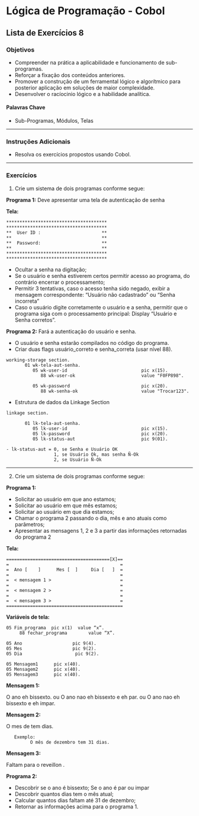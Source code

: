 # Lógica de Programação - Cobol
## Lista de Exercícios 8 
### Objetivos
- Compreender na prática a aplicabilidade e funcionamento de sub-programas. 
- Reforçar a fixação dos conteúdos anteriores. 
- Promover a construção de um ferramental lógico e algorítmico para posterior aplicação em soluções de maior complexidade.
- Desenvolver o racíocinio lógico e a habilidade analítica.
#### Palavras Chave  
- Sub-Programas, Módulos, Telas
---
### Instruções Adicionais 
- Resolva os exercícios propostos usando Cobol.

---
### Exercícios 
1.	Crie um sistema de dois programas conforme segue: 

**Programa 1:** Deve apresentar uma tela de autenticação de senha

**Tela:** 

~~~
**************************************
**************************************
**  User ID :                       **                                                     **                                  **
**  Password:                       **                                                   **                                  **
**************************************
**************************************
~~~

-	Ocultar a senha na digitação; 
-	Se o usuário e senha estiverem certos permitir acesso ao programa, do contrário encerrar o processamento; 
-	Permitir 3 tentativas, caso o acesso tenha sido negado, exibir a mensagem correspondente:  “Usuário não cadastrado” ou  “Senha incorreta”
-	Caso o usuário digite corretamente o usuário e a senha, permitir que o programa siga com o  processamento principal: Display “Usuário e Senha corretos”. 


**Programa 2:** Fará a autenticação do usuário e senha. 
	
-	O usuário e senha estarão compilados no código do programa. 
-	Criar duas flags usuário_correto e senha_correta (usar nível 88).   

~~~
working-storage section.
       01 wk-tela-aut-senha.
          05 wk-user-id                            pic x(15).
             88 wk-user-ok                         value "F0FP898".
             
          05 wk-password                           pic x(20).
             88 wk-senha-ok                        value "Trocar123".
~~~

- Estrutura de dados da Linkage Section
~~~
linkage section.

       01 lk-tela-aut-senha.
          05 lk-user-id                            pic x(15).
          05 lk-password                           pic x(20).
          05 lk-status-aut                         pic 9(01).
~~~

~~~
- lk-status-aut = 0, se Senha e Usuário OK
                  1, se Usuário Ok, mas senha Ñ-Ok 
                  2, se Usuário Ñ-Ok

~~~

---

2.	Crie um sistema de dois programas conforme segue: 

**Programa 1:**
- Solicitar ao usuário em que ano estamos;
- Solicitar ao usuário em que mês estamos;
- Solicitar ao usuário em que dia estamos;
- Chamar o programa 2 passando o dia, mês e ano atuais como parâmetros;
- Apresentar as mensagens 1, 2 e 3 a partir das informações retornadas do programa 2 
  	    
               
**Tela:** 
~~~
=======================================[X]==
=                                          =
=  Ano [    ]      Mes [  ]     Dia [   ]  =
=                                          =
=  < mensagem 1 >                          =
=                                          = 
=  < mensagem 2 >                          = 
=                                          =
=  < mensagem 3 >                          =
============================================
~~~

**Variáveis de tela:** 
~~~
05 Fim_programa  pic x(1)  value “x”.
     88 fechar_programa        value “X”.

05 Ano                   pic 9(4).
05 Mes                   pic 9(2).
05 Dia                    pic 9(2).

05 Mensagem1      pic x(40).
05 Mensagem2      pic x(40).
05 Mensagem3      pic x(40).
~~~

**Mensagem 1:** 

O ano <ano> eh bissexto.
ou
O ano <ano> nao eh bissexto e eh par.
ou
O ano <ano> nao eh bissexto e eh impar.

                                       
**Mensagem 2:** 

O mes de <mes> tem <qtddias> dias.

       Exemplo: 
             O mês de dezembro tem 31 dias.

**Mensagem 3:** 

Faltam <qtddiasfimano> para o reveillon <ano>.



**Programa 2:** 
-	Descobrir se o ano é bissexto; Se o ano é par ou impar
-	Descobrir quantos dias tem o mês atual; 
-	Calcular quantos dias faltam até 31 de dezembro; 
-	Retornar as informações acima para o programa 1.

